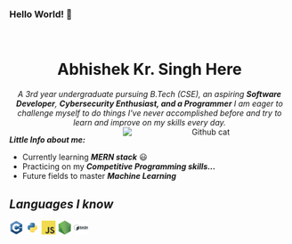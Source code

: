 ### Hello World! 👋
<br>
<h1 align="center">Abhishek Kr. Singh Here
</h1>

<p align="center">
<em>
    A 3rd year undergraduate pursuing B.Tech (CSE), an aspiring <b>Software Developer</b>, <b>Cybersecurity Enthusiast, </b> <b> and a Programmer</b>
   I am eager to challenge myself to do things I've never accomplished before and try to learn and improve on my skills every day.
  </em>

<img align="right" width=300px alt="Github cat" src="https://octodex.github.com/images/yogitocat.png">

**_Little Info about me:_**

- Currently learning **_MERN stack_** :smiley:
- Practicing on my **_Competitive Programming skills..._**
- Future fields to master **_Machine Learning_**

## _Languages I know_
<code><img height="25" src="https://raw.githubusercontent.com/github/explore/80688e429a7d4ef2fca1e82350fe8e3517d3494d/topics/cpp/cpp.png"></code>
<code><img height="25" src="https://raw.githubusercontent.com/github/explore/80688e429a7d4ef2fca1e82350fe8e3517d3494d/topics/python/python.png"></code>
<code><img height="25" src="https://raw.githubusercontent.com/github/explore/80688e429a7d4ef2fca1e82350fe8e3517d3494d/topics/javascript/javascript.png"></code>
<code><img height="25" src="https://raw.githubusercontent.com/github/explore/80688e429a7d4ef2fca1e82350fe8e3517d3494d/topics/nodejs/nodejs.png"></code>
<code><img height="25" src="https://raw.githubusercontent.com/github/explore/80688e429a7d4ef2fca1e82350fe8e3517d3494d/topics/bash/bash.png"></code>
